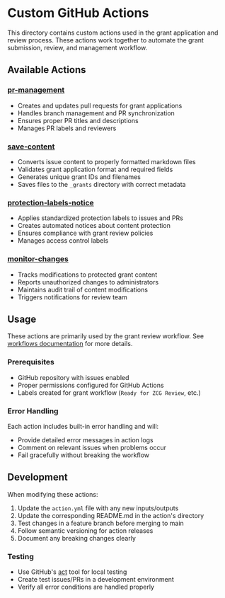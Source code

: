 # Custom GitHub Actions

This directory contains custom actions used in the grant application and review process. These actions work together to automate the grant submission, review, and management workflow.

## Available Actions

### [pr-management](./pr-management)
- Creates and updates pull requests for grant applications
- Handles branch management and PR synchronization
- Ensures proper PR titles and descriptions
- Manages PR labels and reviewers

### [save-content](./save-content)
- Converts issue content to properly formatted markdown files
- Validates grant application format and required fields
- Generates unique grant IDs and filenames
- Saves files to the `_grants` directory with correct metadata

### [protection-labels-notice](./protection-labels-notice)
- Applies standardized protection labels to issues and PRs
- Creates automated notices about content protection
- Ensures compliance with grant review policies
- Manages access control labels

### [monitor-changes](./monitor-changes)
- Tracks modifications to protected grant content
- Reports unauthorized changes to administrators
- Maintains audit trail of content modifications
- Triggers notifications for review team

## Usage

These actions are primarily used by the grant review workflow. See [workflows documentation](../workflows) for more details.

### Prerequisites
- GitHub repository with issues enabled
- Proper permissions configured for GitHub Actions
- Labels created for grant workflow (`Ready for ZCG Review`, etc.)

### Error Handling
Each action includes built-in error handling and will:
- Provide detailed error messages in action logs
- Comment on relevant issues when problems occur
- Fail gracefully without breaking the workflow

## Development

When modifying these actions:
1. Update the `action.yml` file with any new inputs/outputs
2. Update the corresponding README.md in the action's directory
3. Test changes in a feature branch before merging to main
4. Follow semantic versioning for action releases
5. Document any breaking changes clearly

### Testing
- Use GitHub's [act](https://github.com/nektos/act) tool for local testing
- Create test issues/PRs in a development environment
- Verify all error conditions are handled properly
